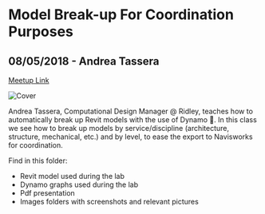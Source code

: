 # Model Break-up For Coordination Purposes
## 08/05/2018 - Andrea Tassera
[Meetup Link](http://meetu.ps/e/DXr2k/xDjNx/d)

![Cover](\Images\Cover.png)

Andrea Tassera, Computational Design Manager @ Ridley, teaches how to automatically break up Revit models with the use of Dynamo :rocket:. In this class we see how to break up models by service/discipline (architecture, structure, mechanical, etc.) and by level, to ease the export to Navisworks for coordination.

Find in this folder:
* Revit model used during the lab
* Dynamo graphs used during the lab
* Pdf presentation
* Images folders with screenshots and relevant pictures